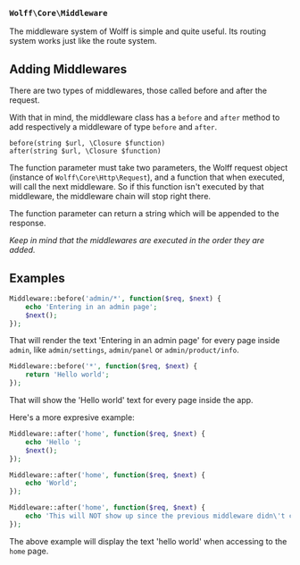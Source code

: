 ### `Wolff\Core\Middleware`

The middleware system of Wolff is simple and quite useful. Its routing system works just like the route system.

## Adding Middlewares

There are two types of middlewares, those called before and after the request.

With that in mind, the middleware class has a `before` and `after` method to add respectively a middleware of type `before` and `after`.

`before(string $url, \Closure $function)`  
`after(string $url, \Closure $function)`

The function parameter must take two parameters, the Wolff request object (instance of `Wolff\Core\Http\Request`), and a function that when executed, will call the next middleware. So if this function isn't executed by that middleware, the middleware chain will stop right there.

The function parameter can return a string which will be appended to the response.

_Keep in mind that the middlewares are executed in the order they are added._

## Examples

```php
Middleware::before('admin/*', function($req, $next) {
    echo 'Entering in an admin page';
    $next();
});
```

That will render the text 'Entering in an admin page' for every page inside `admin`, like `admin/settings`, `admin/panel` or `admin/product/info`.


```php
Middleware::before('*', function($req, $next) {
    return 'Hello world';
});
```

That will show the 'Hello world' text for every page inside the app.

Here's a more expresive example:

```php
Middleware::after('home', function($req, $next) {
    echo 'Hello ';
    $next();
});

Middleware::after('home', function($req, $next) {
    echo 'World';
});

Middleware::after('home', function($req, $next) {
    echo 'This will NOT show up since the previous middleware didn\'t call next';
});
```

The above example will display the text 'hello world' when accessing to the `home` page.
